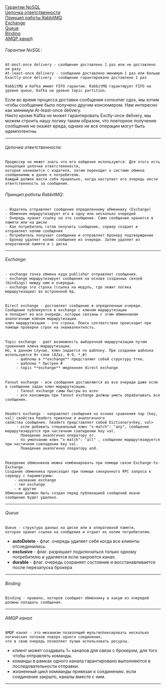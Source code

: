 [Гарантии NoSQL](#гарантии-nosql-)\
[Цепочка ответственности](#цепочка-ответственности-)\
[Принцип работы RabbitMQ](#принцип-работы-rabbitmq-)\
[Exchange](#exchange-)\
[Queue](#queue)\
[Binding](#binding)\
[AMQP канал](#amqp-канал)\

###### Гарантии NoSQL:
    At-most-once delivery - сообщение доставлено 1 раз или не доставлено ни разу
    At-least-once delivery - сообщение доставлено минимум 1 раз или больше
    Exactly-once delivery - сообщение гарантировано доставлено 1 раз

    RabbitMQ и Kafka имеют FIFO гарантии. RabbitMQ гарантирует FIFO на уровне queue, Kafka на уровне topic partition.
Если во время процесса доставки сообщения consumer сдох, мы хотим чтобы сообщение было получено другим консюмером.
Нам интересно как минимум At-least-once delivery.\
Никто кроме Kafka не может гарантировать Exctly-once delivery, мы можем строить нашу логику таким образом, 
что повторное получение сообщения не окажет вреда, однако не все операции могут быть идемпотентны.

---

###### Цепочка ответственности:
    Продюссер не может знать что его ообщения используются. Для этого есть концепция цепочки ответственности, 
    которая начинается с издателя, затем переходит к системе обмена сообщениями и далее к потребителю. 
    Каждый должен вести себя правильно, когда наступает его очередь нести ответственность за сообщение.

###### Принцип работы RabbitMQ:
	- Издатель отправляет сообщение определенному обменнику (Exchange)
	- Обменник маршрутизирует его в одну или несколько очередей
	- Очередь хранит ссылку на это сообщение. Само сообщение хранится в памяти или на диске
	- Как потребитель готов получить сообщение, сервер создает и отправляет копию сообщения
	- Потребитель получает сообщение и отправляет брокеру подтверждение
	- Брокер удаляет копию сообщения из очереди. Затем удаляет из оперативной памяти и с диска

---

###### Exchange:
    - exchange точка обмена куда publisher отправляет сообщения.
    - exchange маршрутизирует сообщения на основе созданных связей (bindings) между ним и очередью.
    - exchange это строка (ссылка на модуль, где лежит логика маршрутизации) во встроенной бд.
######
    Direct exchange - доставляет сообщение в определенные очереди. Сообщение публикуется в exchange с ключом маршрутизации
    и попадает во все очереди, которые связаны с этим обменником аналогичным ключом маршрутизации. 
    ключ маршрутизации - это строка. Поиск соответствия происходит при помощи проверки строк на эквивалентность.
######
    Topic exchange - дает возможность выборочной маршрутизации путем сравнения ключа маршрутизации. 
    Но, в данном случае, ключ задается по шаблону. При создании шаблона используются 0+ слов (AZaz, 0-9, *,#)
         - шаблоны в **exchange** предсталяют собой структуру tree.
         - шаблоны * быстрее #
         - topic **exchange** медленнее direct exchange
######
    Fanout exchange - все сообщения доставляются во все очереди даже если в сообщении задан ключ маршрутизации.
         - fanout exchange самы быстры из всех
         - все консюмеры при fanout exchange должны уметь обрабатывать все сообщения.
######
    Headers exchange - направляет сообщения на основе сравнения пар (key, val) свойства headers привязки и аналогичного 
    свойства сообщения. headers представляет собой Dictionary<key, val>
         - если добавить специальный ключ "x-match": "any", сообщение маршрутизируется при частичном совпадении key val.
           Поведение аналогично оператору or.
         - по умолчанию ключ "x-match": "all" , сообщение маршрутизируется при частичном совпадении key val.
           Поведение аналогично оператору and.
######
    Поведение обменников можно комбинировать при помощи связи Exchange-to-Exchange.
    Создание обменника происходит при помощи синхронного RPC запроса к серверу с параметрами:
        - название exchange
        - тип exchange
        - и другие
    Обменник должен быть создан перед публикацией сообщений иначе сообщение будет удалено.

---

###### Queue
    Queue - структура данных на диске или в оперативной памяти, 
    которая хранит ссылки на сообщения и отдает их копии потребителям.
- **autoDelete** - флаг. очередь удаляет себя когда все клиенты отсоединились.
- **exclusive** - флаг. разрешает подключаться только одному потребителю и удаляется если закроется канал.
- **durable** - флаг. очередь сохраняет состояние и восстанавливается после перезапуска брокера

---

###### Binding 
    Binding - правило, которое сообщает обменнику в какую из очередей должны попадать сообщения.

---

###### AMQP канал
    AMQP канал - это механизм позволящий мультиплексировать несколько логических потоков поверх одного соединения, 
    что в свою очередь позволяет лучше использовать ресурсы.
- клиент может создавать 1+ каналов для связи с брокером, для того чтобы отправлять команды.
- команды в рамках одного канала гарантировано выполняются в последовательности отправки.
- жизненный цикл комманды привязан к соединению. если соединение закрыто, каналы вместе с ним.

---
